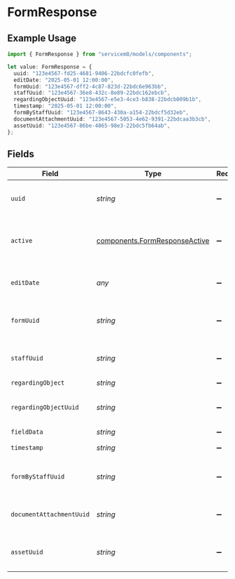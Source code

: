 # FormResponse

## Example Usage

```typescript
import { FormResponse } from "servicem8/models/components";

let value: FormResponse = {
  uuid: "123e4567-fd25-4681-9406-22bdcfc0fefb",
  editDate: "2025-05-01 12:00:00",
  formUuid: "123e4567-dff2-4c87-823d-22bdc6e963bb",
  staffUuid: "123e4567-36e8-432c-8e89-22bdc162ebcb",
  regardingObjectUuid: "123e4567-e5e3-4ce3-b838-22bdcb009b1b",
  timestamp: "2025-05-01 12:00:00",
  formByStaffUuid: "123e4567-8643-430a-a154-22bdcf5d32eb",
  documentAttachmentUuid: "123e4567-5053-4e62-9391-22bdcaa3b3cb",
  assetUuid: "123e4567-86be-4865-98e3-22bdc5fb64ab",
};
```

## Fields

| Field                                                                          | Type                                                                           | Required                                                                       | Description                                                                    | Example                                                                        |
| ------------------------------------------------------------------------------ | ------------------------------------------------------------------------------ | ------------------------------------------------------------------------------ | ------------------------------------------------------------------------------ | ------------------------------------------------------------------------------ |
| `uuid`                                                                         | *string*                                                                       | :heavy_minus_sign:                                                             | Unique identifier for this record                                              | 123e4567-fd25-4681-9406-22bdcfc0fefb                                           |
| `active`                                                                       | [components.FormResponseActive](../../models/components/formresponseactive.md) | :heavy_minus_sign:                                                             | Record active/deleted flag.  Valid values are [0,1]                            |                                                                                |
| `editDate`                                                                     | *any*                                                                          | :heavy_minus_sign:                                                             | Timestamp at which record was last modified                                    | 2025-05-01 12:00:00                                                            |
| `formUuid`                                                                     | *string*                                                                       | :heavy_minus_sign:                                                             | N/A                                                                            | 123e4567-dff2-4c87-823d-22bdc6e963bb                                           |
| `staffUuid`                                                                    | *string*                                                                       | :heavy_minus_sign:                                                             | N/A                                                                            | 123e4567-36e8-432c-8e89-22bdc162ebcb                                           |
| `regardingObject`                                                              | *string*                                                                       | :heavy_minus_sign:                                                             | N/A                                                                            |                                                                                |
| `regardingObjectUuid`                                                          | *string*                                                                       | :heavy_minus_sign:                                                             | N/A                                                                            | 123e4567-e5e3-4ce3-b838-22bdcb009b1b                                           |
| `fieldData`                                                                    | *string*                                                                       | :heavy_minus_sign:                                                             | N/A                                                                            |                                                                                |
| `timestamp`                                                                    | *string*                                                                       | :heavy_minus_sign:                                                             | N/A                                                                            | 2025-05-01 12:00:00                                                            |
| `formByStaffUuid`                                                              | *string*                                                                       | :heavy_minus_sign:                                                             | N/A                                                                            | 123e4567-8643-430a-a154-22bdcf5d32eb                                           |
| `documentAttachmentUuid`                                                       | *string*                                                                       | :heavy_minus_sign:                                                             | N/A                                                                            | 123e4567-5053-4e62-9391-22bdcaa3b3cb                                           |
| `assetUuid`                                                                    | *string*                                                                       | :heavy_minus_sign:                                                             | N/A                                                                            | 123e4567-86be-4865-98e3-22bdc5fb64ab                                           |